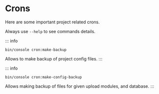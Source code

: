 # Crons

Here are some important project related crons.

Always use `--help` to see commands details.

::: info
```shell
bin/console cron:make-backup
```
Allows to make backup of project config files.
:::

::: info
```shell
bin/console cron:make-config-backup
```
Allows making backup of files for given upload modules, and database.
:::
